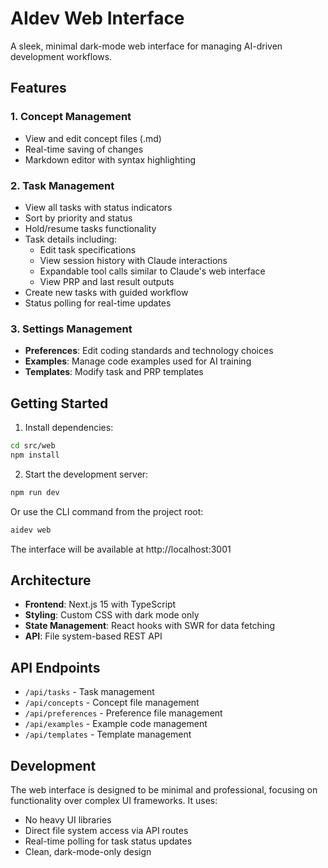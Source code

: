 # AIdev Web Interface

A sleek, minimal dark-mode web interface for managing AI-driven development workflows.

## Features

### 1. Concept Management
- View and edit concept files (.md)
- Real-time saving of changes
- Markdown editor with syntax highlighting

### 2. Task Management
- View all tasks with status indicators
- Sort by priority and status
- Hold/resume tasks functionality
- Task details including:
  - Edit task specifications
  - View session history with Claude interactions
  - Expandable tool calls similar to Claude's web interface
  - View PRP and last result outputs
- Create new tasks with guided workflow
- Status polling for real-time updates

### 3. Settings Management
- **Preferences**: Edit coding standards and technology choices
- **Examples**: Manage code examples used for AI training
- **Templates**: Modify task and PRP templates

## Getting Started

1. Install dependencies:
```bash
cd src/web
npm install
```

2. Start the development server:
```bash
npm run dev
```

Or use the CLI command from the project root:
```bash
aidev web
```

The interface will be available at http://localhost:3001

## Architecture

- **Frontend**: Next.js 15 with TypeScript
- **Styling**: Custom CSS with dark mode only
- **State Management**: React hooks with SWR for data fetching
- **API**: File system-based REST API

## API Endpoints

- `/api/tasks` - Task management
- `/api/concepts` - Concept file management
- `/api/preferences` - Preference file management
- `/api/examples` - Example code management
- `/api/templates` - Template management

## Development

The web interface is designed to be minimal and professional, focusing on functionality over complex UI frameworks. It uses:
- No heavy UI libraries
- Direct file system access via API routes
- Real-time polling for task status updates
- Clean, dark-mode-only design